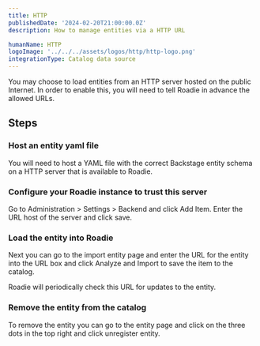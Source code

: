 ```yaml
---
title: HTTP
publishedDate: '2024-02-20T21:00:00.0Z'
description: How to manage entities via a HTTP URL

humanName: HTTP
logoImage: '../../../assets/logos/http/http-logo.png'
integrationType: Catalog data source
---
```


You may choose to load entities from an HTTP server hosted on the public Internet. In order to enable this, you will need to tell Roadie in advance the allowed URLs.

## Steps
### Host an entity yaml file
You will need to host a YAML file with the correct Backstage entity schema on a HTTP server that is available to Roadie.

### Configure your Roadie instance to trust this server

Go to Administration > Settings > Backend and click Add Item. Enter the URL host of the server and click save.

### Load the entity into Roadie

Next you can go to the import entity page and enter the URL for the entity into the URL box and click Analyze and Import to save the item to the catalog.

Roadie will periodically check this URL for updates to the entity.

### Remove the entity from the catalog

To remove the entity you can go to the entity page and click on the three dots in the top right and click unregister entity.
